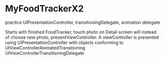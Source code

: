 # MyFoodTrackerX2
practice UIPresentationController, transitioningDelegate, animation delegate

Starts with finished FoodTracker, touch photo on Detail screen will instead of choose new photo, presentViewController.
A viewController is presented using UIPresentationController with objects conforming to
UIViewControllerAnimatedTransitioning
UIViewControllerTransitioningDelegate
